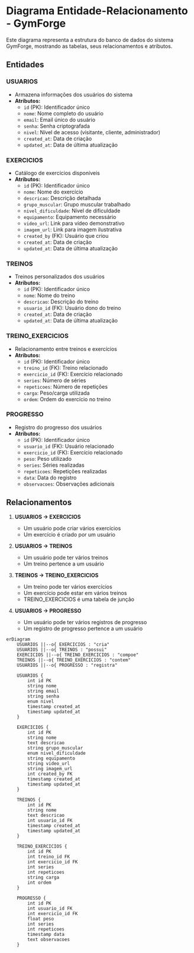 # Diagrama Entidade-Relacionamento - GymForge

Este diagrama representa a estrutura do banco de dados do sistema GymForge, mostrando as tabelas, seus relacionamentos e atributos.

## Entidades

### USUARIOS
- Armazena informações dos usuários do sistema
- **Atributos:**
  - `id` (PK): Identificador único
  - `nome`: Nome completo do usuário
  - `email`: Email único do usuário
  - `senha`: Senha criptografada
  - `nivel`: Nível de acesso (visitante, cliente, administrador)
  - `created_at`: Data de criação
  - `updated_at`: Data de última atualização

### EXERCICIOS
- Catálogo de exercícios disponíveis
- **Atributos:**
  - `id` (PK): Identificador único
  - `nome`: Nome do exercício
  - `descricao`: Descrição detalhada
  - `grupo_muscular`: Grupo muscular trabalhado
  - `nivel_dificuldade`: Nível de dificuldade
  - `equipamento`: Equipamento necessário
  - `video_url`: Link para vídeo demonstrativo
  - `imagem_url`: Link para imagem ilustrativa
  - `created_by` (FK): Usuário que criou
  - `created_at`: Data de criação
  - `updated_at`: Data de última atualização

### TREINOS
- Treinos personalizados dos usuários
- **Atributos:**
  - `id` (PK): Identificador único
  - `nome`: Nome do treino
  - `descricao`: Descrição do treino
  - `usuario_id` (FK): Usuário dono do treino
  - `created_at`: Data de criação
  - `updated_at`: Data de última atualização

### TREINO_EXERCICIOS
- Relacionamento entre treinos e exercícios
- **Atributos:**
  - `id` (PK): Identificador único
  - `treino_id` (FK): Treino relacionado
  - `exercicio_id` (FK): Exercício relacionado
  - `series`: Número de séries
  - `repeticoes`: Número de repetições
  - `carga`: Peso/carga utilizada
  - `ordem`: Ordem do exercício no treino

### PROGRESSO
- Registro do progresso dos usuários
- **Atributos:**
  - `id` (PK): Identificador único
  - `usuario_id` (FK): Usuário relacionado
  - `exercicio_id` (FK): Exercício relacionado
  - `peso`: Peso utilizado
  - `series`: Séries realizadas
  - `repeticoes`: Repetições realizadas
  - `data`: Data do registro
  - `observacoes`: Observações adicionais

## Relacionamentos

1. **USUARIOS -> EXERCICIOS**
   - Um usuário pode criar vários exercícios
   - Um exercício é criado por um usuário

2. **USUARIOS -> TREINOS**
   - Um usuário pode ter vários treinos
   - Um treino pertence a um usuário

3. **TREINOS -> TREINO_EXERCICIOS**
   - Um treino pode ter vários exercícios
   - Um exercício pode estar em vários treinos
   - TREINO_EXERCICIOS é uma tabela de junção

4. **USUARIOS -> PROGRESSO**
   - Um usuário pode ter vários registros de progresso
   - Um registro de progresso pertence a um usuário

```mermaid
erDiagram
    USUARIOS ||--o{ EXERCICIOS : "cria"
    USUARIOS ||--o{ TREINOS : "possui"
    EXERCICIOS ||--o{ TREINO_EXERCICIOS : "compoe"
    TREINOS ||--o{ TREINO_EXERCICIOS : "contem"
    USUARIOS ||--o{ PROGRESSO : "registra"

    USUARIOS {
        int id PK
        string nome
        string email
        string senha
        enum nivel
        timestamp created_at
        timestamp updated_at
    }

    EXERCICIOS {
        int id PK
        string nome
        text descricao
        string grupo_muscular
        enum nivel_dificuldade
        string equipamento
        string video_url
        string imagem_url
        int created_by FK
        timestamp created_at
        timestamp updated_at
    }

    TREINOS {
        int id PK
        string nome
        text descricao
        int usuario_id FK
        timestamp created_at
        timestamp updated_at
    }

    TREINO_EXERCICIOS {
        int id PK
        int treino_id FK
        int exercicio_id FK
        int series
        int repeticoes
        string carga
        int ordem
    }

    PROGRESSO {
        int id PK
        int usuario_id FK
        int exercicio_id FK
        float peso
        int series
        int repeticoes
        timestamp data
        text observacoes
    }
``` 